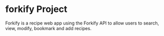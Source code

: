 # forkify Project

Forkify is a recipe web app using the Forkify API to allow users to search, view, modify, bookmark and add recipes.
